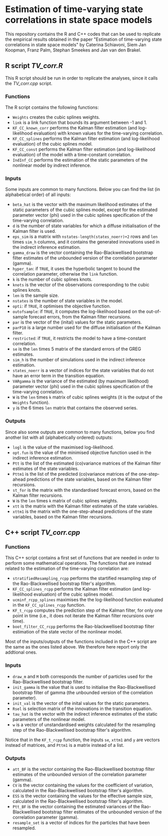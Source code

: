# Estimation of time-varying state correlations in state space models

This repository contains the R and C++ codes that can be used to replicate the empirical results obtained in the paper "Estimation of time-varying state correlations in state space models" by Caterina Schiavoni, Siem Jan Koopman, Franz Palm, Stephan Smeekes and Jan van den Brakel.


## R script *TV_corr.R*

This R script should be run in order to replicate the analyses, since it calls the *TV_corr.cpp* script. 

### Functions
The R script contains the following functions:
* ``Weights`` creates the cubic splines weights.
* ``link`` is a link function that bounds its argument between -1 and 1.
* ``KF_CC_known_corr`` performs the Kalman filter estimation (and log-likelihood evaluation) with known values for the time-varying correlation.
* ``KF_CC_splines`` performs the Kalman filter estimation (and log-likelihood evaluation) of the cubic splines model.
* ``KF_CC_const`` performs the Kalman filter estimation (and log-likelihood evaluation) of the model with a time-constant correlation.
* ``IndInf_CC`` performs the estimation of the static parameters of the nonlinear model by indirect inference.

### Inputs
Some inputs are common to many functions. Below you can find the list (in alphabetical order) of all inputs:
* ``beta_hat`` is the vector with the maximum likelihood estimates of the static parameters of the cubic splines model, except for the estimated parameter vector (phi) used in the cubic splines specification of the time-varying correlation.
* ``d`` is the number of state variables for which a diffuse initialisation of the Kalman filter is used.
* ``eps_sim`` is a matrix with ``nstates-length(states_noerr)+2`` rows and ``len`` times ``sim_h`` columns, and it contains the generated innovations used in the indirect inference estimation.
* ``gamma_draw`` is the vector containing the Rao-Blackwellised bootstrap filter estimates of the unbounded version of the correlation parameter (gamma).
* ``hyper_tan``: if ``TRUE``, it uses the hyperbolic tangent to bound the correlation parameter, otherwise the ``link`` function.
* ``k`` is the number of cubic splines knots.
* ``knots`` is the vector of the observations corresponding to the cubic splines knots.
* ``len`` is the sample size.
* ``nstates`` is the number of state variables in the model.
* ``opti``: if ``TRUE``, it optimises the objective function.
* ``outofsample``: if ``TRUE``, it computes the log-likelihood based on the out-of-sample forecast errors, from the Kalman filter recursions.
* ``par`` is the vector of the (inital) values for the static parameters.
* ``parP10`` is a large number used for the diffuse initialisation of the Kalman filter.
* ``restricted``:  if ``TRUE``, it restricts the model to have a time-constant correlation.
* ``se`` is the ``len`` times 5 matrix of the standard errors of the GREG estimates.
* ``sim_h`` is the number of simulations used in the indirect inference estimation.
* ``states_noerr`` is a vector of indices for the state variables that do not have an error term in the transition equation.
* ``VARgamma`` is the variance of the estimated (by maximum likelihood) parameter vector (phi) used in the cubic splines specification of the time-varying correlation.
* ``W`` is the ``len`` times ``k`` matrix of cubic splines weights (it is the output of the ``Weights`` function).
* ``y`` is the 6 times ``len`` matrix that contains the observed series.

### Outputs
Since also some outputs are common to many functions, below you find another list with all (alphabetically ordered) outputs:
* ``logl`` is the value of the maximised log-likelihood.
* ``opt.fun`` is the value of the minimised objective function used in the indirect inference estimation.
* ``Ptt`` is the list of the estimated (co)variance matrices of the Kalman filter estimates of the state variables.
* ``Pttm1`` is the list of the predicted (co)variance matrices of the one-step-ahead predictions of the state variables, based on the Kalman filter recursions.
* ``st_for`` is the matrix with the standardised forecast errors, based on the Kalman filter recursions.
* ``W`` is the ``len`` times ``k`` matrix of cubic splines weights.
* ``xtt`` is the matrix with the Kalman filter estimates of the state variables.
* `xttm1` is the matrix with the one-step-ahead predictions of the state variables, based on the Kalman filter recursions.


## C++ script *TV_corr.cpp*

### Functions
This C++ script contains a first set of functions that are needed in order to perform some mathematical operations. The functions that are instead related to the estimation of the time-varying correlation are:
* ``stratifiedResampling_rcpp`` performs the startified resampling step of the Rao-Blackwellised bootstrap filter's algorithm.
* ``KF_CC_splines_rcpp`` performs the Kalman filter estimation (and log-likelihood evaluation) of the cubic splines model.
* ``ucminf_rcpp_splines`` maximises the the log-likelihood function evaluated in the ``KF_CC_splines_rcpp`` function.
* ``KF_t_rcpp`` computes the prediction step of the Kalman filter, for only one point in time (i.e., it does not iterate the Kalman filter recursions over time).
* ``boot_filter_CC_rcpp`` performs the Rao-blackwellised bootstrap filter estimation of the state vector of the nonlinear model.

Most of the inputs/outputs of the functions included in the C++ script are the same as the ones listed above. We therefore here report only the addtional ones.

### Inputs
*  ``draw_m`` and ``M`` both corresponds the number of particles used for the Rao-Blackwellised bootstrap filter.
* ``init_gamma`` is the value that is used to initialise the Rao-Blackwellised bootstrap filter of gamma (the unbounded version of the correlation parameter).
* ``init_val`` is the vector of the inital values for the static parameters.
* ``Rsel`` is selection matrix of the innovations in the transition equation.
* ``tau_hat`` is the vector with the indirect inference estimates of the static parameters of the nonlinear model.
* ``w`` is a vector of unstandardised weights calculated for the resampling step of the Rao-Blackwellised bootstrap filter's algorithm.

Notice that in the ``KF_t_rcpp`` function, the inputs ``se``, ``xttm1`` and ``y`` are vectors instead of matrices, and ``Pttm1`` is a matrix instead of a list.

### Outputs
* ``att_BF`` is the vector containing the Rao-Blackwellised bootstrap filter estimates of the unbounded version of the correlation parameter (gamma).
* ``CV`` is the vector containing the values for the coefficient of variation, calculated in the Rao-Blackwellised bootstrap filter's algorithm.
* ``ESS`` is the vector containing the values for the effective sample size, calculated in the Rao-Blackwellised bootstrap filter's algorithm.
* ``Ptt_BF`` is the vector containing the estimated variances of the Rao-Blackwellised bootstrap filter estimates of the unbounded version of the correlation parameter (gamma).
* ``resample_set`` is a vector of indices for the particles that have been resampled.
